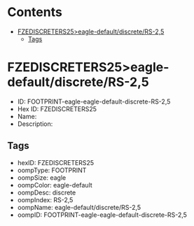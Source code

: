 



Contents
========

* [FZEDISCRETERS25>eagle-default/discrete/RS-2,5](#fzediscreters25eagle-defaultdiscreters-25)
	* [Tags](#tags)

# FZEDISCRETERS25>eagle-default/discrete/RS-2,5

- ID: FOOTPRINT-eagle-eagle-default-discrete-RS-2,5
- Hex ID: FZEDISCRETERS25
- Name: 
- Description: 

## Tags

- hexID: FZEDISCRETERS25
- oompType: FOOTPRINT
- oompSize: eagle
- oompColor: eagle-default
- oompDesc: discrete
- oompIndex: RS-2,5
- oompName: eagle-default/discrete/RS-2,5
- oompID: FOOTPRINT-eagle-eagle-default-discrete-RS-2,5
